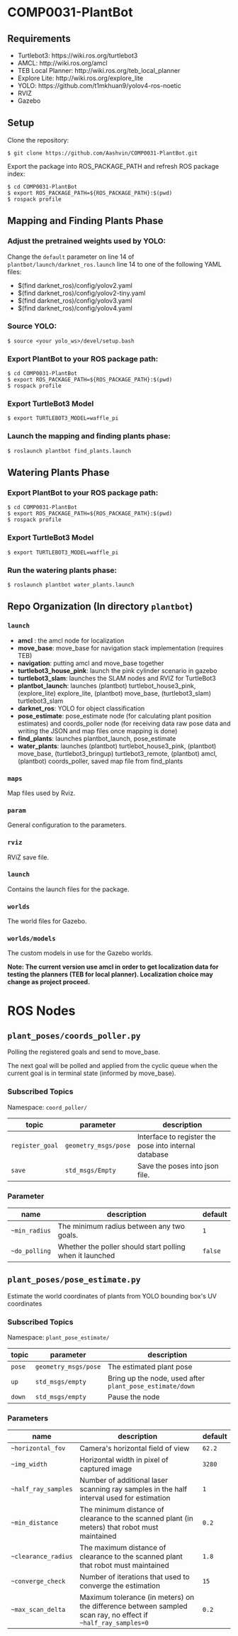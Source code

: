 # COMP0031-PlantBot


## Requirements
<ul>
  <li>Turtlebot3: https://wiki.ros.org/turtlebot3 </li>
  <li>AMCL: http://wiki.ros.org/amcl </li>
  <li>TEB Local Planner: http://wiki.ros.org/teb_local_planner </li>
  <li>Explore Lite: http://wiki.ros.org/explore_lite </li>
  <li>YOLO: https://github.com/t1mkhuan9/yolov4-ros-noetic </li>
  <li>RVIZ
  <li>Gazebo
</ul>

## Setup

Clone the repository:

```shell
$ git clone https://github.com/Aashvin/COMP0031-PlantBot.git
```

Export the package into ROS_PACKAGE_PATH and refresh ROS package index:

```shell
$ cd COMP0031-PlantBot
$ export ROS_PACKAGE_PATH=${ROS_PACKAGE_PATH}:$(pwd)
$ rospack profile
```

## Mapping and Finding Plants Phase

### Adjust the pretrained weights used by YOLO:

Change the `default` parameter on line 14 of `plantbot/launch/darknet_ros.launch` line 14 to one of the following YAML files:
<ul>
  <li> $(find darknet_ros)/config/yolov2.yaml </li>
  <li> $(find darknet_ros)/config/yolov2-tiny.yaml </li>
  <li> $(find darknet_ros)/config/yolov3.yaml </li>
  <li> $(find darknet_ros)/config/yolov4.yaml </li>
</ul>

### Source YOLO:

```shell
$ source <your yolo_ws>/devel/setup.bash
```

### Export PlantBot to your ROS package path:

```shell
$ cd COMP0031-PlantBot
$ export ROS_PACKAGE_PATH=${ROS_PACKAGE_PATH}:$(pwd)
$ rospack profile
```

### Export TurtleBot3 Model
```shell
$ export TURTLEBOT3_MODEL=waffle_pi
```

### Launch the mapping and finding plants phase:

```shell
$ roslaunch plantbot find_plants.launch
```

## Watering Plants Phase

### Export PlantBot to your ROS package path:

```shell
$ cd COMP0031-PlantBot
$ export ROS_PACKAGE_PATH=${ROS_PACKAGE_PATH}:$(pwd)
$ rospack profile
```

### Export TurtleBot3 Model
```shell
$ export TURTLEBOT3_MODEL=waffle_pi
```

### Run the watering plants phase:
```shell
$ roslaunch plantbot water_plants.launch
```

## Repo Organization (In directory `plantbot`)

### `launch`

+ **amcl** : the amcl node for localization
+ **move_base**: move_base for navigation stack implementation (requires TEB)
+ **navigation**: putting amcl and move_base together
+ **turtlebot3_house_pink**: launch the pink cylinder scenario in gazebo
+ **turtlebot3_slam**: launches the SLAM nodes and RVIZ for TurtleBot3
+ **plantbot_launch**: launches (plantbot) turtlebot_house3_pink, (explore_lite) explore_lite, (plantbot) move_base, (turtlebot3_slam) turtlebot3_slam
+ **darknet_ros**: YOLO for object classification
+ **pose_estimate**: pose_estimate node (for calculating plant position estimates) and coords_poller node (for receiving data raw pose data and writing the JSON and map files once mapping is done)
+ **find_plants**: launches plantbot_launch, pose_estimate
+ **water_plants**: launches (plantbot) turtlebot_house3_pink, (plantbot) move_base, (turtlebot3_bringup) turtlebot3_remote, (plantbot) amcl, (plantbot) coords_poller, saved map file from find_plants

### `maps`

Map files used by Rviz.

### `param`

General configuration to the parameters.

### `rviz`

RViZ save file.

### `launch`

Contains the launch files for the package.

### `worlds`

The world files for Gazebo.

### `worlds/models`

The custom models in use for the Gazebo worlds.

**Note: The current version use amcl in order to get localization data for testing the planners (TEB for local planner). Localization choice may change as project proceed.**


# ROS Nodes

## `plant_poses/coords_poller.py`

Polling the registered goals and send to move_base.

The next goal will be polled and applied from the cyclic queue when the current goal is in terminal state (informed by move_base).

### Subscribed Topics

Namespace: `coord_poller/`

|    topic   |  parameter |     description    |
| --- | --- | --- |
| `register_goal` | `geometry_msgs/pose` | Interface to register the pose into internal database |
| `save` | `std_msgs/Empty` | Save the poses into json file. |

### Parameter

| name  | description | default |
| -- | -- | -- | 
| `~min_radius` | The minimum radius between any two goals. | `1` |
| `~do_polling` | Whether the poller should start polling when it launched | `false` |

## `plant_poses/pose_estimate.py`

Estimate the world coordinates of plants from YOLO bounding box's UV coordinates

### Subscribed Topics

Namespace: `plant_pose_estimate/`

|    topic   |  parameter |     description    |
| --- | --- | --- |
|`pose` | `geometry_msgs/pose` | The estimated plant pose |
|`up`| `std_msgs/empty` | Bring up the node, used after `plant_pose_estimate/down`|
|`down`| `std_msgs/empty` | Pause the node |

### Parameters

| name | description | default |
|--|--|--|
| `~horizontal_fov` | Camera's horizontal field of view | `62.2` |
| `~img_width` | Horizontal width in pixel of captured image | `3280` |
| `~half_ray_samples` | Number of additional laser scanning ray samples in the half interval used for estimation | `1` |
| `~min_distance` | The minimum distance of clearance to the scanned plant (in meters) that robot must maintained  | `0.2` |
| `~clearance_radius` | The maximum distance of clearance to the scanned plant that robot must maintained | `1.8` |
| `~converge_check` | Number of iterations that used to converge the estimation | `15` |
| `~max_scan_delta` | Maximum tolerance (in meters) on the difference between sampled scan ray, no effect if `~half_ray_samples=0` | `0.2` |